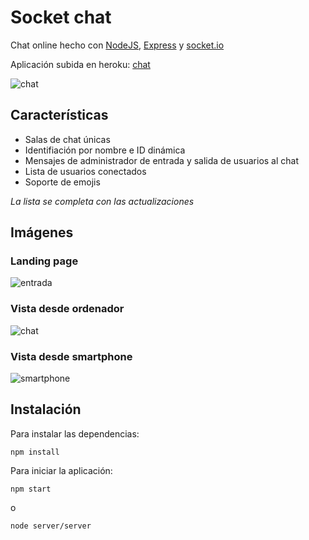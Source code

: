 # Socket chat
Chat online hecho con [NodeJS](https://nodejs.org/en/), [Express](https://expressjs.com/es/) y [socket.io](https://socket.io/)

Aplicación subida en heroku: [chat](https://nexobeta28-socketchat.herokuapp.com/)

![chat](https://i.imgur.com/aCH9c4s.png)

## Características
- Salas de chat únicas
- Identifiación por nombre e ID dinámica
- Mensajes de administrador de entrada y salida de usuarios al chat
- Lista de usuarios conectados
- Soporte de emojis

*La lista se completa con las actualizaciones*

## Imágenes

### Landing page
![entrada](https://i.imgur.com/bFWT1Ib.png)

### Vista desde ordenador
![chat](https://i.imgur.com/aCH9c4s.png)

### Vista desde smartphone
![smartphone](https://i.imgur.com/JzAhPEB.png)

## Instalación
Para instalar las dependencias:
```
npm install
```

Para iniciar la aplicación:
```
npm start
```

o

```
node server/server
```